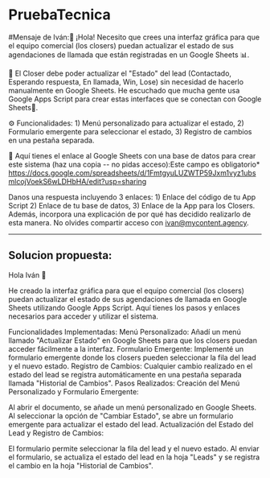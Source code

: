 # PruebaTecnica
#Mensaje de Iván:👋 ¡Hola! Necesito que crees una interfaz gráfica para que el equipo comercial (los closers) puedan actualizar el estado de sus agendaciones de llamada que están registradas en un Google Sheets 📊.

🎯 El Closer debe poder actualizar el "Estado" del lead (Contactado, Esperando respuesta, En llamada, Win, Lose) sin necesidad de hacerlo manualmente en Google Sheets. He escuchado que mucha gente usa Google Apps Script para crear estas interfaces que se conectan con Google Sheets🤔.

⚙️ Funcionalidades: 1) Menú personalizado para actualizar el estado, 2) Formulario emergente para seleccionar el estado, 3) Registro de cambios en una pestaña separada.

📄 Aquí tienes el enlace al Google Sheets con una base de datos para crear este sistema (haz una copia -- no pidas acceso):Este campo es obligatorio*
https://docs.google.com/spreadsheets/d/1FmtgyuLUZWTP59Jxm1vyz1ubsmlcojVoekS6wLDHbHA/edit?usp=sharing


Danos una respuesta incluyendo 3 enlaces: 1) Enlace del código de tu App Script 2) Enlace de tu base de datos, 3) Enlace de la App para los Closers. Además, incorpora una explicación de por qué has decidido realizarlo de esta manera. No olvides compartir acceso con ivan@mycontent.agency.

------------------------------------------------------------------------------
Solucion propuesta:
--
Hola Iván 👋

He creado la interfaz gráfica para que el equipo comercial (los closers) puedan actualizar el estado de sus agendaciones de llamada en Google Sheets utilizando Google Apps Script. Aquí tienes los pasos y enlaces necesarios para acceder y utilizar el sistema.

Funcionalidades Implementadas:
Menú Personalizado: Añadí un menú llamado "Actualizar Estado" en Google Sheets para que los closers puedan acceder fácilmente a la interfaz.
Formulario Emergente: Implementé un formulario emergente donde los closers pueden seleccionar la fila del lead y el nuevo estado.
Registro de Cambios: Cualquier cambio realizado en el estado del lead se registra automáticamente en una pestaña separada llamada "Historial de Cambios".
Pasos Realizados:
Creación del Menú Personalizado y Formulario Emergente:

Al abrir el documento, se añade un menú personalizado en Google Sheets.
Al seleccionar la opción de "Cambiar Estado", se abre un formulario emergente para actualizar el estado del lead.
Actualización del Estado del Lead y Registro de Cambios:

El formulario permite seleccionar la fila del lead y el nuevo estado.
Al enviar el formulario, se actualiza el estado del lead en la hoja "Leads" y se registra el cambio en la hoja "Historial de Cambios".
